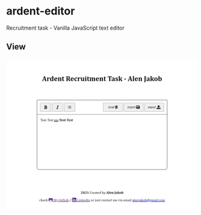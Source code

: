 # ardent-editor
Recruitment task - Vanilla JavaScript text editor



## View
![project photo](./img-project.png)
